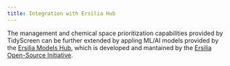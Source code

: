 ```yaml
---
title: Integration with Ersilia Hub
---
```


The management and chemical space prioritization capabilities provided by TidyScreen can be further extended by appling ML/AI models provided by the [Ersilia Models Hub](https://www.ersilia.io/model-hub), which is developed and mantained by the [Ersilia Open-Source Initiative](https://www.ersilia.io/).

